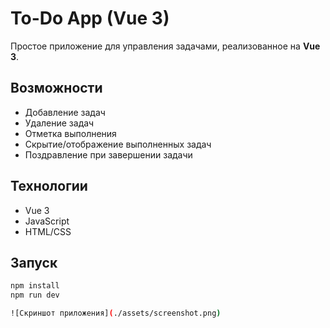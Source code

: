 # To-Do App (Vue 3)

Простое приложение для управления задачами, реализованное на **Vue 3**.

## Возможности
- Добавление задач
- Удаление задач
- Отметка выполнения
- Скрытие/отображение выполненных задач
- Поздравление при завершении задачи

## Технологии
- Vue 3
- JavaScript
- HTML/CSS

## Запуск
```bash
npm install
npm run dev

![Скриншот приложения](./assets/screenshot.png)
